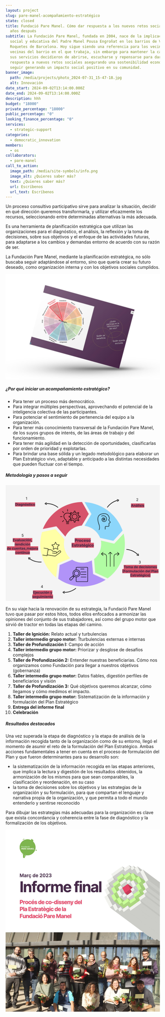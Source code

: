```yaml
---
layout: project
slug: pare-manel-acompañamiento-estratégico
state: closed
title: Fundació Pare Manel. Cómo dar respuesta a los nuevos retos sociales 20
  años después
subtitle: La Fundación Pare Manel, fundada en 2004, nace de la implicación
  social y educativa del Padre Manel Pousa Engroñat en los barrios de Verdún-Les
  Roquetes de Barcelona. Hoy sigue siendo una referencia para los vecinos y
  vecinas del barrio en el que trabaja, sin embargo para mantener la calidad de
  sus servicios decidieron de abrirse, escucharse y repensarse para dar
  respuesta a nuevos retos sociales asegurando una sostenibilidad económica y
  seguir generando un impacto social positivo en su comunidad.
banner_image:
  path: /media/projects/photo_2024-07-31_15-47-18.jpg
  alt: Innovación
date_start: 2024-09-02T13:14:00.000Z
date_end: 2024-09-02T13:14:00.000Z
description: hhh
budget: "18000"
private_percentage: "18000"
public_percentage: "0"
looking_finance_percentage: "0"
services:
  - strategic-support
categories:
  - democratic_innovation
members:
  - os
collaborators:
  - pare-manel
call_to_action:
  image_path: /media/site-symbols/info.png
  image_alt: ¿Quieres saber más?
  text: ¿Quieres saber más?
  url: Escríbenos
  url_text: Escríbenos
---
```

Un proceso consultivo participativo sirve para analizar la situación, decidir en qué dirección queremos transformarla, y utilizar eficazmente los recursos, seleccionando entre determinadas alternativas la más adecuada.

Es una herramienta de planificación estratégica que utilizan las organizaciones para el diagnóstico, el análisis, la reflexión y la toma de decisiones, sobre sus objetivos y el enfoque de las actividades futuras, para adaptarse a los cambios y demandas entorno de acuerdo con su razón de ser.

La Fundación Pare Manel, mediante la planificación estratégica, no sólo buscaba seguir adaptándose al entorno, sino que quería crear su futuro deseado, como organización interna y con los objetivos sociales cumplidos.

![¿Hay alguien ahí?](/media/photo_2024-07-31_15-47-11.jpg "¿Hay alguien ahí?")

##### ¿Por qué iniciar un acompañamiento estratégico?

* Para tener un proceso más democrático.
* Para integrar múltiples perspectivas, aprovechando el potencial de la inteligencia colectiva de las participantes.
* Para potenciar el sentimiento de pertenencia del equipo a la organización.
* Para tener más conocimiento transversal de la Fundación Pare Manel, de los suyos grupos de interés, de las áreas de trabajo y del funcionamiento.
* Para tener más agilidad en la detección de oportunidades, clasificarlas por orden de prioridad y explotarlas.
* Para brindar una base sólida y un legado metodológico para elaborar un Plan Estratégico vivo, adaptable y anticipado a las distintas necesidades que pueden fluctuar con el tiempo.

##### Metodología y pasos a seguir

![Acompañamiento estratégico: proceso](/media/captura-de-pantalla-2024-09-02-a-las-17.19.02.png "Acompañamiento estratégico: proceso")

En su viaje hacia la renovación de su estrategia, la Fundació Pare Manel tuvo que pasar por estos hitos, todos ellos enfocados a armonizar las opiniones del conjunto de sus trabajadores, así como del grupo motor que sirvió de tractor en todas las etapas del camino.

1. **Taller de Ignición:** Relato actual y turbulencias
2. **Taller intermedio grupo motor:** Tturbulencias externas e internas
3. **Taller de Profundización I:** Campo de acción
4. **Taller intermedio grupo motor:** Priorizar y desglose de desafíos complejos
5. **Taller de Profundización 2:** Entender nuestras beneficiarias. Cómo nos organizamos como Fundación para llegar a nuestros objetivos (gobernanza)
6. **Taller intermedio grupo motor:** Datos fiables, digestión perfiles de beneficiarios y visión
7. **Taller de Profundización 3:** Qué objetivos queremos alcanzar, cómo llegamos y cómo medimos el impacto.
8. **Taller intermedio grupo motor:** Sistematización de la información y formulación del Plan Estratégico
9. **Entrega del informe final** 
10. **Celebración**

##### Resultados destacados

Una vez superada la etapa de diagnóstico y la etapa de análisis de la información recogida tanto de la organización como de su entorno, llegó el momento de asumir el reto de la formulación del Plan Estratégico. Ambas acciones fundamentales a tener en cuenta en el proceso de formulación del Plan y que fueron determinantes para su desarrollo son:

* la sistematización de la información recogida en las etapas anteriores, que implica la lectura y digestión de los resultados obtenidos, la armonización de los mismos para que sean comparables, la clasificación y reordenación, en su caso
* la toma de decisiones sobre los objetivos y las estrategias de la organización y su formulación, para que compartan el lenguaje y narrativa propia de la organización, y que permita a todo el mundo entenderlo y sentirse reconocido

Para dibujar las estrategias más adecuadas para la organización es clave que exista concordancia y coherencia entre la fase de diagnóstico y la formalización de los objetivos.

![Informe Final](/media/photo_2024-07-31_15-47-06.jpg "Informe Final")
